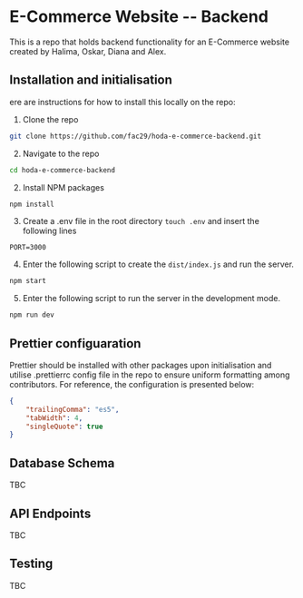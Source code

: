 # E-Commerce Website -- Backend

This is a repo that holds backend functionality for an E-Commerce website created by Halima, Oskar, Diana and Alex.

## Installation and initialisation

ere are instructions for how to install this locally on the repo:

1. Clone the repo

``` bash
git clone https://github.com/fac29/hoda-e-commerce-backend.git
```
2. Navigate to the repo

``` bash
cd hoda-e-commerce-backend
```

2. Install NPM packages

``` bash
npm install
```

3. Create a .env file in the root directory ``` touch .env ``` and insert the following lines

```
PORT=3000
```
4. Enter the following script to create the `dist/index.js` and run the server.

```bash
npm start
```
5. Enter the following script to run the server in the development mode.

```bash
npm run dev
```
## Prettier configuaration

Prettier should be installed with other packages upon initialisation and utilise .prettierrc config file in the repo to ensure uniform formatting among contributors. For reference, the configuration is presented below:

```json
{
    "trailingComma": "es5",
    "tabWidth": 4,
    "singleQuote": true
}
```
## Database Schema

TBC

## API Endpoints

TBC

## Testing

TBC